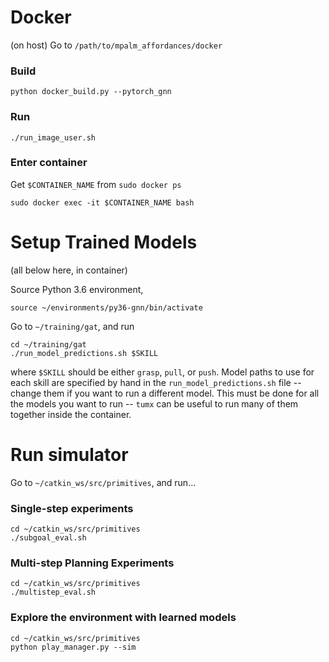 # Docker
(on host) Go to `/path/to/mpalm_affordances/docker`

### Build
```
python docker_build.py --pytorch_gnn
```

### Run
```
./run_image_user.sh
```

### Enter container
Get `$CONTAINER_NAME` from `sudo docker ps`
```
sudo docker exec -it $CONTAINER_NAME bash
```

# Setup Trained Models
(all below here, in container)

Source Python 3.6 environment, 
```
source ~/environments/py36-gnn/bin/activate
```

Go to `~/training/gat`, and run
```
cd ~/training/gat
./run_model_predictions.sh $SKILL
```

where `$SKILL` should be either `grasp`, `pull`, or `push`. Model paths to use for each skill are specified by hand in the `run_model_predictions.sh` file -- change them if you want to run a different model. This must be done for all the models you want to run -- `tumx` can be useful to run many of them together inside the container.

# Run simulator
Go to `~/catkin_ws/src/primitives`, and run...

### Single-step experiments
```
cd ~/catkin_ws/src/primitives
./subgoal_eval.sh
```


### Multi-step Planning Experiments
```
cd ~/catkin_ws/src/primitives
./multistep_eval.sh
```

### Explore the environment with learned models
```
cd ~/catkin_ws/src/primitives
python play_manager.py --sim
```
